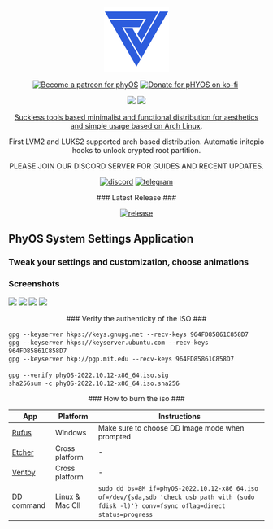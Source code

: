 
</p>

<p align="center">
  <a href="https://github.com/FT-Labs"><img src="https://raw.githubusercontent.com/FT-Labs/phyOS-plymouth-base-theme/master/usr/share/plymouth/themes/phyOS/logo.png" height="128" width="128" alt="phyOS"></a>
</p>

<p align="center">
  <a href="https://patreon.com/phyOS"><img src="https://img.shields.io/endpoint.svg?url=https%3A%2F%2Fshieldsio-patreon.vercel.app%2Fapi%3Fusername%3DphyOS%26type%3Dpatrons&style=flat" alt="Become a patreon for phyOS"></a>
  <a href="https://ko-fi.com/phyos"><img src="https://raw.githubusercontent.com/FT-Labs/phyOS-dwm/screenshots/screenshots/kofi.jpg" width="128" alt="Donate for pHYOS on ko-fi"></a>&nbsp;

<p align="center">
  <img src="https://img.shields.io/badge/Maintained%3F-Yes-green?style=flat-square">
  <a href="https://github.com/FT-Labs/phyOS-iso/releases"><img src="https://img.shields.io/github/downloads/FT-Labs/phyOS-iso/total?color=green">
</p>



<p align="center">
Suckless tools based minimalist and functional distribution for aesthetics and simple usage based on <a href="https://www.archlinux.org">Arch Linux</a>.
</p>
<p align="center">
First LVM2 and LUKS2 supported arch based distribution. Automatic initcpio hooks to unlock crypted root partition.
</p>
<p align="center">PLEASE JOIN OUR DISCORD SERVER FOR GUIDES AND RECENT UPDATES.</p>

<p align="center">
  <!-- <a href="https://ftlabs.tech" target="_blank"><img alt="home" src="https://img.shields.io/badge/HOME-blue?style=flat-square"></a> -->
  <!-- <a href="https://wiki.ftlabs.tech" target="_blank"><img alt="wiki" src="https://img.shields.io/badge/WIKI-blue?style=flat-square"></a> -->
  <!-- <a href="https://ftlabs.tech/gallery" target="_blank"><img alt="screenshots" src="https://img.shields.io/badge/SCREENSHOTS-blue?style=flat-square"></a> -->
  <a href="https://discord.gg/UHdZ4Pzve3" target="_blank"><img alt="discord" src="https://img.shields.io/badge/DISCORD-blue?style=flat-square"></a>
  <a href="https://t.me/+MNEvm6cv9xA3OWM0" target="_blank"><img alt="telegram" src="https://img.shields.io/badge/TELEGRAM-blue?style=flat-square"></a>
</p>

<p align="center">### Latest Release ###</p>


<p align="center">
  <a href="https://github.com/FT-Labs/phyOS-iso/releases/tag/1.2.0-beta" target="_blank"><img alt="release" src="https://img.shields.io/github/v/release/FT-Labs/phyOS-iso"></a>


## PhyOS System Settings Application
### Tweak your settings and customization, choose animations

### Screenshots
<img src="https://github.com/FT-Labs/phyOS-dwm/blob/screenshots/screenshots/setting-1.png">
<img src="https://github.com/FT-Labs/phyOS-dwm/blob/screenshots/screenshots/setting-2.png">
<img src="https://github.com/FT-Labs/phyOS-dwm/blob/screenshots/screenshots/setting-3.png">
<img src="https://github.com/FT-Labs/phyOS-dwm/blob/screenshots/screenshots/setting-4.png">
<p align="center">### Verify the authenticity of the ISO ###</p>

```
gpg --keyserver hkps://keys.gnupg.net --recv-keys 964FD85861C858D7
gpg --keyserver hkps://keyserver.ubuntu.com --recv-keys 964FD85861C858D7
gpg --keyserver hkp://pgp.mit.edu --recv-keys 964FD85861C858D7

gpg --verify phyOS-2022.10.12-x86_64.iso.sig
sha256sum -c phyOS-2022.10.12-x86_64.iso.sha256
```

<p align="center">### How to burn the iso ###</p>

| App                                     | Platform        | Instructions                                                                                                                                 |
|-----------------------------------------|-----------------|----------------------------------------------------------------------------------------------------------------------------------------------|
| [Rufus](http://rufus.ie)                | Windows         | Make sure to choose DD Image mode when prompted                                                                                              |
| [Etcher](https://www.balena.io/etcher/) | Cross platform  | -                                                                                                                                            |
| [Ventoy](https://www.ventoy.net)        | Cross platform  | -                                                                                                                                            |
| DD command                              | Linux & Mac ClI | `sudo dd bs=8M if=phyOS-2022.10.12-x86_64.iso of=/dev/{sda,sdb 'check usb path with (sudo fdisk -l)'} conv=fsync oflag=direct status=progress` |
